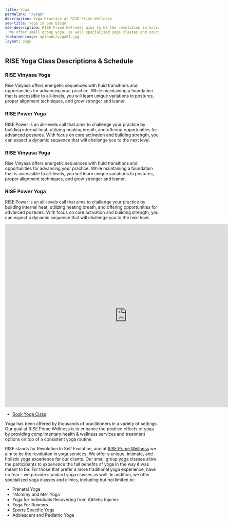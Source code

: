 ```yaml
---
title: Yoga
permalink: "/yoga"
description: Yoga Practice at RISE Prime Wellness.
seo-title: Yoga in San Diego
seo-description: RISE Prime Wellness aims to be the revolution in holistic yoga practice.
  We offer small group yoga, as well specialized yoga classes and courses.
featured-image: uploads/yoga01.jpg
layout: page
---
```


## RISE Yoga Class Descriptions & Schedule

<!-- Yoga class descriptions -->
<section id="flex-section">
  <div class="yoga-class-description">
    <h3>RISE Vinyasa Yoga</h3>
    <p>Rise Vinyasa offers energetic sequences with fluid transitions and opportunities for advancing your practice. While maintaining a foundation that is accessible to all-levels, you will learn unique variations to postures, proper alignment techniques, and grow stronger and leaner.</p>
  </div>
  <div class="yoga-class-description">
    <h3>RISE Power Yoga</h3>
    <p>RISE Power is an all-levels call that aims to challenge your practice by building internal heat, utilizing heating breath, and offering opportunities for advanced postures. With focus on core activation and building strength, you can expect a dynamic sequence that will challenge you to the next level.</p>
  </div>
</section>
<section id="flex-section">
  <div class="yoga-class-description">
    <h3>RISE Vinyasa Yoga</h3>
    <p>Rise Vinyasa offers energetic sequences with fluid transitions and opportunities for advancing your practice. While maintaining a foundation that is accessible to all-levels, you will learn unique variations to postures, proper alignment techniques, and grow stronger and leaner.</p>
  </div>
  <div class="yoga-class-description">
    <h3>RISE Power Yoga</h3>
    <p>RISE Power is an all-levels call that aims to challenge your practice by building internal heat, utilizing heating breath, and offering opportunities for advanced postures. With focus on core activation and building strength, you can expect a dynamic sequence that will challenge you to the next level.</p>
  </div>
</section>


<!-- Google Calendar embed -->
<div class="calendar-wrapper">
  <iframe src="https://calendar.google.com/calendar/embed?src=sandi.net_ipj2htod2ndlo5ln91rr8qrnq0%40group.calendar.google.com&ctz=America/Los_Angeles" style="border: 0" width="800" height="600" frameborder="0" scrolling="no"></iframe>
</div>
<ul class="actions" id="yoga-book-btn">
  <li>
    <a href="https://www.vagaro.com/riseprimewellness/services" class="button special" target="_blank">Book Yoga Class</a>
  </li>
</ul>  

Yoga has been offered by thousands of practitioners in a variety of settings. Our goal at RISE Prime Wellness is to enhance the positive effects of yoga by providing complimentary health & wellness services and treatment options on top of a consistent yoga routine.

RISE stands for Revolution In Self Evolution, and at [RISE Prime Wellness](/) we aim to be the revolution in yoga services. We offer a unique, intimate, and holistic yoga experience for our clients. Our small group yoga classes allow the participants to experience the full benefits of yoga in the way it was meant to be. For those that prefer a more traditional yoga experience, have no fear - we provide standard yoga classes as well. In addition, we offer specialized yoga classes and clinics, including but not limited to:

- Prenatal Yoga
- “Mommy and Me” Yoga
- Yoga for Individuals Recovering from Athletic Injuries
- Yoga For Runners
- Sports Specific Yoga
- Adolescent and Pediatric Yoga
